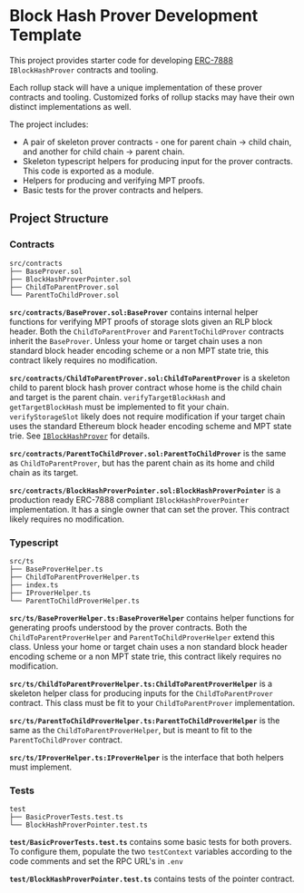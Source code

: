 # Block Hash Prover Development Template

This project provides starter code for developing [ERC-7888](https://github.com/ethereum/ERCs/pull/897) `IBlockHashProver` contracts and tooling.

Each rollup stack will have a unique implementation of these prover contracts and tooling. Customized forks of rollup stacks may have their own distinct implementations as well.

The project includes:

- A pair of skeleton prover contracts - one for parent chain -> child chain, and another for child chain -> parent chain.
- Skeleton typescript helpers for producing input for the prover contracts. This code is exported as a module.
- Helpers for producing and verifying MPT proofs.
- Basic tests for the prover contracts and helpers.

## Project Structure

### Contracts

```
src/contracts
├── BaseProver.sol
├── BlockHashProverPointer.sol
├── ChildToParentProver.sol
└── ParentToChildProver.sol
```

**`src/contracts/BaseProver.sol:BaseProver`** contains internal helper functions for verifying MPT proofs of storage slots given an RLP block header. Both the `ChildToParentProver` and `ParentToChildProver` contracts inherit the `BaseProver`. Unless your home or target chain uses a non standard block header encoding scheme or a non MPT state trie, this contract likely requires no modification.

**`src/contracts/ChildToParentProver.sol:ChildToParentProver`** is a skeleton child to parent block hash prover contract whose home is the child chain and target is the parent chain. `verifyTargetBlockHash` and `getTargetBlockHash` must be implemented to fit your chain. `verifyStorageSlot` likely does not require modification if your target chain uses the standard Ethereum block header encoding scheme and MPT state trie. See [`IBlockHashProver`](https://github.com/OffchainLabs/broadcast-erc/blob/main/contracts/standard/interfaces/IBlockHashProver.sol) for details.

**`src/contracts/ParentToChildProver.sol:ParentToChildProver`** is the same as `ChildToParentProver`, but has the parent chain as its home and child chain as its target.

**`src/contracts/BlockHashProverPointer.sol:BlockHashProverPointer`** is a production ready ERC-7888 compliant `IBlockHashProverPointer` implementation. It has a single owner that can set the prover. This contract likely requires no modification.

### Typescript

```
src/ts
├── BaseProverHelper.ts
├── ChildToParentProverHelper.ts
├── index.ts
├── IProverHelper.ts
└── ParentToChildProverHelper.ts
```

**`src/ts/BaseProverHelper.ts:BaseProverHelper`** contains helper functions for generating proofs understood by the prover contracts. Both the `ChildToParentProverHelper` and `ParentToChildProverHelper` extend this class. Unless your home or target chain uses a non standard block header encoding scheme or a non MPT state trie, this contract likely requires no modification.

**`src/ts/ChildToParentProverHelper.ts:ChildToParentProverHelper`** is a skeleton helper class for producing inputs for the `ChildToParentProver` contract. This class must be fit to your `ChildToParentProver` implementation.

**`src/ts/ParentToChildProverHelper.ts:ParentToChildProverHelper`** is the same as the `ChildToParentProverHelper`, but is meant to fit to the `ParentToChildProver` contract.

**`src/ts/IProverHelper.ts:IProverHelper`** is the interface that both helpers must implement.

### Tests

```
test
├── BasicProverTests.test.ts
└── BlockHashProverPointer.test.ts
```

**`test/BasicProverTests.test.ts`** contains some basic tests for both provers. To configure them, populate the two `testContext` variables according to the code comments and set the RPC URL's in `.env`

**`test/BlockHashProverPointer.test.ts`** contains tests of the pointer contract.
